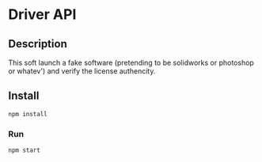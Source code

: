 # Driver API

## Description

This soft launch a fake software (pretending to be solidworks or photoshop or whatev') and verify the license authencity.

## Install

`npm install`

### Run 

`npm start`
